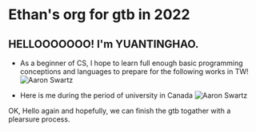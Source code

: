 # Ethan's org for gtb in 2022
## HELLOOOOOOO! I'm YUANTINGHAO.
- As a beginner of CS, I hope to learn full enough basic programming conceptions and languages to prepare for the following works in TW!
![Aaron Swartz](https://github.com/gtb-2022-yuan-tinghao/7758521yyy/raw/main/photo/mx.jpg)

- Here is me during the period of university in Canada
![Aaron Swartz](https://github.com/gtb-2022-yuan-tinghao/7758521yyy/raw/main/photo/ph.jpg)

OK, Hello again and hopefully, we can finish the gtb togather with a plearsure process.